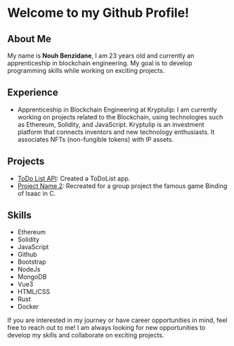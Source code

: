 # Welcome to my Github Profile!

## About Me
My name is **Nouh Benzidane**, I am 23 years old and currently an apprenticeship in blockchain engineering. My goal is to develop programming skills while working on exciting projects.

## Experience
- Apprenticeship in Blockchain Engineering at Kryptulip: I am currently working on projects related to the Blockchain, using technologies such as Ethereum, Solidity, and JavaScript. Kryptulip is an investment platform that connects inventors and new technology enthusiasts. It associates NFTs (non-fungible tokens) with IP assets.

## Projects
- [ToDo List API](https://github.com/FouziGit/API_Task): Created a ToDoList app.
- [Project Name 2](https://github.com/FouziGit/TheBinding_of_Briatte): Recreated for a group project the famous game Binding of Isaac in C.

## Skills
- Ethereum
- Solidity
- JavaScript
- Github
- Bootstrap
- NodeJs
- MongoDB
- Vue3
- HTML/CSS
- Rust
- Docker

If you are interested in my journey or have career opportunities in mind, feel free to reach out to me! I am always looking for new opportunities to develop my skills and collaborate on exciting projects.
